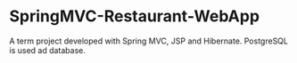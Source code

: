 # SpringMVC-Restaurant-WebApp
A term project developed with Spring MVC, JSP and Hibernate. PostgreSQL is used ad database.
